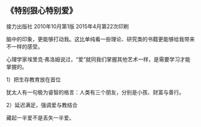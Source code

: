 ## 《特别狠心特别爱》

接力出版社 2010年10月第1版 2015年4月第22次印刷

脑中的印象，更能够打动我。这比单纯看一些理论、研究类的书籍更能够给我带来不一样的感受。

心理学家埃里克·弗洛姆说过，“爱”就同我们掌握其他艺术一样，是需要学习才能掌握的。

1）把生存教育放在首位

犹太人有一句极为睿智的格言：人类有三个朋友，分别是小孩、财富与善行。

2）延迟满足，强调爱与教结合

藏起一半爱不是丢失一半爱。
